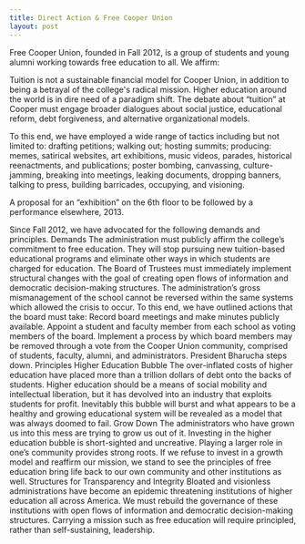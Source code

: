 ```yaml
---
title: Direct Action & Free Cooper Union
layout: post
---
```


Free Cooper Union, founded in Fall 2012, is a group of students and young alumni working towards free education to all. We affirm:

Tuition is not a sustainable financial model for Cooper Union, in addition to being a betrayal of the college's radical mission.
Higher education around the world is in dire need of a paradigm shift. 
The debate about “tuition” at Cooper must engage broader dialogues about social justice, educational reform, debt forgiveness, and alternative organizational models. 

To this end, we have employed a wide range of tactics including but not limited to: drafting petitions; walking out; hosting summits; producing: memes, satirical websites, art exhibitions, music videos, parades, historical reenactments, and publications; poster bombing, canvassing, culture-jamming, breaking into meetings, leaking documents, dropping banners, talking to press, building barricades, occupying, and visioning.



A proposal for an “exhibition” on the 6th floor to be followed by a performance elsewhere, 2013.

Since Fall 2012, we have advocated for the following demands and principles.
Demands
The administration must publicly affirm the college’s commitment to free education. They will stop pursuing new tuition-based educational programs and eliminate other ways in which students are charged for education.
The Board of Trustees must immediately implement structural changes with the goal of creating open flows of information and democratic decision-making structures. The administration’s gross mismanagement of the school cannot be reversed within the same systems which allowed the crisis to occur. To this end, we have outlined actions that the board must take:
Record board meetings and make minutes publicly available.
Appoint a student and faculty member from each school as voting members of the board.
Implement a process by which board members may be removed through a vote from the Cooper Union community, comprised of students, faculty, alumni, and administrators.
President Bharucha steps down.
Principles
Higher Education Bubble
The over-inflated costs of higher education have placed more than a trillion dollars of debt onto the backs of students. Higher education should be a means of social mobility and intellectual liberation, but it has devolved into an industry that exploits students for profit. Inevitably this bubble will burst and what appears to be a healthy and growing educational system will be revealed as a model that was always doomed to fail.
Grow Down
The administrators who have grown us into this mess are trying to grow us out of it. Investing in the higher education bubble is short-sighted and uncreative. Playing a larger role in one’s community provides strong roots. If we refuse to invest in a growth model and reaffirm our mission, we stand to see the principles of free education bring life back to our own community and other institutions as well.
Structures for Transparency and Integrity
Bloated and visionless administrations have become an epidemic threatening institutions of higher education all across America. We must rebuild the governance of these institutions with open flows of information and democratic decision-making structures. Carrying a mission such as free education will require principled, rather than self-sustaining, leadership.